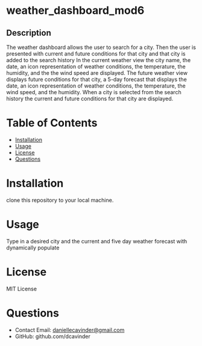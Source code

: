 # weather_dashboard_mod6

## Description
The weather dashboard allows the user to search for a city. Then the user is presented with current and future conditions for that city and that city is added to the search history
In the current weather view the city name, the date, an icon representation of weather conditions, the temperature, the humidity, and the the wind speed are displayed.
The future weather view displays future conditions for that city, a 5-day forecast that displays the date, an icon representation of weather conditions, the temperature, the wind speed, and the humidity.
When a city is selected from the search history the current and future conditions for that city are displayed.

# Table of Contents 
* [Installation](#-Installation)
* [Usage](#-Usage)
* [License](#-License)
* [Questions](#-Questions)
    
# Installation
clone this repository to your local machine.
# Usage
Type in a desired city and the current and five day weather forecast with dynamically populate

# License 
MIT License 

# Questions 
* Contact Email: daniellecavinder@gmail.com
* GitHub: github.com/dcavinder